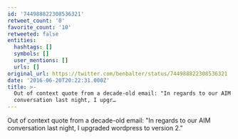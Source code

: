 ```yaml
---
id: '744988822308536321'
retweet_count: '0'
favorite_count: '10'
retweeted: false
entities:
  hashtags: []
  symbols: []
  user_mentions: []
  urls: []
original_url: https://twitter.com/benbalter/status/744988822308536321
date: '2016-06-20T20:22:31.000Z'
title: >-
  Out of context quote from a decade-old email: "In regards to our AIM
  conversation last night, I upgr…
---
```


Out of context quote from a decade-old email: "In regards to our AIM conversation last night, I upgraded wordpress to version 2."